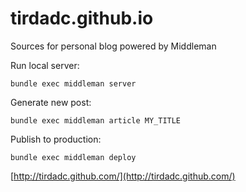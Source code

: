 # tirdadc.github.io
Sources for personal blog powered by Middleman

Run local server:
```
bundle exec middleman server
```

Generate new post:
```
bundle exec middleman article MY_TITLE
```

Publish to production:
```
bundle exec middleman deploy
```

[http://tirdadc.github.com/](http://tirdadc.github.com/)
